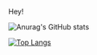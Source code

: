 Hey!


![Anurag's GitHub stats](https://github-readme-stats.vercel.app/api?username=kikulo&show_icons=true&theme=radical)

[![Top Langs](https://github-readme-stats.vercel.app/api/top-langs/?username=kikulo&layout=compact)](https://github.com/anuraghazra/github-readme-stats)

